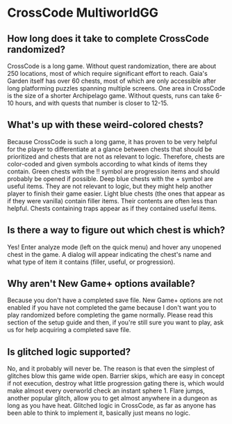 # CrossCode MultiworldGG

## How long does it take to complete CrossCode randomized?
CrossCode is a long game. Without quest randomization, there are about 250 locations, most of which require significant effort to reach. Gaia's Garden itself has over 60 chests, most of which are only accessible after long platforming puzzles spanning multiple screens. One area in CrossCode is the size of a shorter Archipelago game. Without quests, runs can take 6-10 hours, and with quests that number is closer to 12-15.

## What's up with these weird-colored chests?
Because CrossCode is such a long game, it has proven to be very helpful for the player to differentiate at a glance between chests that should be prioritized and chests that are not as relevant to logic. Therefore, chests are color-coded and given symbols according to what kinds of items they contain. Green chests with the !! symbol are progression items and should probably be opened if possible. Deep blue chests with the + symbol are useful items. They are not relevant to logic, but they might help another player to finish their game easier. Light blue chests (the ones that appear as if they were vanilla) contain filler items. Their contents are often less than helpful. Chests containing traps appear as if they contained useful items.

## Is there a way to figure out which chest is which?
Yes! Enter analyze mode (left on the quick menu) and hover any unopened chest in the game. A dialog will appear indicating the chest's name and what type of item it contains (filler, useful, or progression).

## Why aren't New Game+ options available?
Because you don't have a completed save file. New Game+ options are not enabled if you have not completed the game because I don't want you to play randomized before completing the game normally. Please read this section of the setup guide and then, if you're still sure you want to play, ask us for help acquiring a completed save file.

## Is glitched logic supported?
No, and it probably will never be. The reason is that even the simplest of glitches blow this game wide open. Barrier skips, which are easy in concept if not execution, destroy what little progression gating there is, which would make almost every overworld check an instant sphere 1. Flare jumps, another popular glitch, allow you to get almost anywhere in a dungeon as long as you have heat.
Glitched logic in CrossCode, as far as anyone has been able to think to implement it, basically just means no logic.
